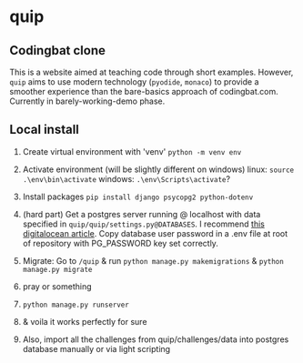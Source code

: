 # quip
## Codingbat clone

This is a website aimed at teaching code through short examples. However, `quip` aims to use modern technology (`pyodide`, `monaco`) to provide a smoother experience than the bare-basics approach of codingbat.com. Currently in barely-working-demo phase.


## Local install

1. Create virtual environment with 'venv'
`python -m venv env`

2. Activate environment (will be slightly different on windows)
linux: `source .\env\bin\activate`
windows: `.\env\Scripts\activate`?

3. Install packages
`pip install django psycopg2 python-dotenv`

4. (hard part) Get a postgres server running @ localhost with data specified in `quip/quip/settings.py@DATABASES`.
I recommend [this digitalocean article](https://www.digitalocean.com/community/tutorials/how-to-use-postgresql-with-your-django-application-on-ubuntu-20-04).
Copy database user password in a .env file at root of repository with PG_PASSWORD key set correctly.

5. Migrate: Go to `/quip` & run `python manage.py makemigrations` & `python manage.py migrate`

6. pray or something

7. `python manage.py runserver`

8. & voila it works perfectly for sure

9. Also, import all the challenges from quip/challenges/data into postgres database manually or via light scripting